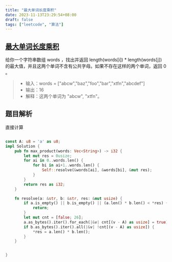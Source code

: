 ```yaml
---
title: "最大单词长度乘积"
date: 2023-11-13T23:29:54+08:00
draft: false
tags: ["leetcode", "算法"]
---
```


## [最大单词长度乘积](https://leetcode.cn/problems/maximum-product-of-word-lengths/)

给你一个字符串数组 words ，找出并返回 length(words[i]) * length(words[j]) 的最大值，并且这两个单词不含有公共字母。如果不存在这样的两个单词，返回 0 。

>- 输入：words = ["abcw","baz","foo","bar","xtfn","abcdef"]
>- 输出：16 
>- 解释：这两个单词为 "abcw", "xtfn"。


## 题目解析

直接计算
```rust

const A: u8 = 'a' as u8;
impl Solution {
    pub fn max_product(words: Vec<String>) -> i32 {
        let mut res = 0usize;
        for ai in 0..words.len() {
            for bi in ai+1..words.len() {
                Self::resolve(&words[ai], &words[bi], &mut res);
            }
        }
        return res as i32;
    }

    fn resolve(a: &str, b: &str, res: &mut usize) {
        if a.is_empty() || b.is_empty() || (a.len() * b.len() < *res) {
            return;
        }
        let mut cnt = [false; 26];
        a.as_bytes().iter().for_each(|&v| cnt[(v - A) as usize] = true);
        if b.as_bytes().iter().all(|&v| !cnt[(v - A) as usize]) {
            *res = a.len() * b.len();
        }
    }


}
```
